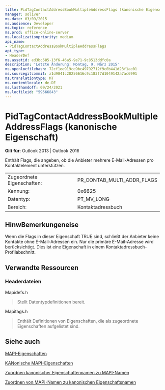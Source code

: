 ```yaml
---
title: PidTagContactAddressBookMultipleAddressFlags (kanonische Eigenschaft)
manager: soliver
ms.date: 03/09/2015
ms.audience: Developer
ms.topic: reference
ms.prod: office-online-server
ms.localizationpriority: medium
api_name:
- PidTagContactAddressBookMultipleAddressFlags
api_type:
- HeaderDef
ms.assetid: ed3bc585-13f6-46a5-9e71-9c8513ddfc0a
description: 'Letzte Änderung: Montag, 9. März 2015'
ms.openlocfilehash: 72cf1ee919ce9bc49792712f9e0b441d23f1ae01
ms.sourcegitcommit: a1d9041c20256616c9c183f7d1049142a7ac6991
ms.translationtype: MT
ms.contentlocale: de-DE
ms.lasthandoff: 09/24/2021
ms.locfileid: "59566843"
---
```

# <a name="pidtagcontactaddressbookmultipleaddressflags-canonical-property"></a>PidTagContactAddressBookMultipleAddressFlags (kanonische Eigenschaft)

  
  
**Gilt für**: Outlook 2013 | Outlook 2016 
  
Enthält Flags, die angeben, ob die Anbieter mehrere E-Mail-Adressen pro Kontaktelement unterstützen.
  
|||
|:-----|:-----|
|Zugeordnete Eigenschaften:  <br/> |PR_CONTAB_MULTI_ADDR_FLAGS  <br/> |
|Kennung:  <br/> |0x6625  <br/> |
|Datentyp:  <br/> |PT_MV_LONG  <br/> |
|Bereich:  <br/> |Kontaktadressbuch  <br/> |
   
## <a name="remarks"></a>HinwBemerkungeneise

Wenn die Flags in dieser Eigenschaft TRUE sind, schließt der Anbieter keine Kontakte ohne E-Mail-Adressen ein. Nur die primäre E-Mail-Adresse wird berücksichtigt. Dies ist eine Eigenschaft in einem Kontaktadressbuch-Profilabschnitt.
  
## <a name="related-resources"></a>Verwandte Ressourcen

### <a name="header-files"></a>Headerdateien

Mapidefs.h
  
> Stellt Datentypdefinitionen bereit.
    
Mapitags.h
  
> Enthält Definitionen von Eigenschaften, die als zugeordnete Eigenschaften aufgelistet sind.
    
## <a name="see-also"></a>Siehe auch



[MAPI-Eigenschaften](mapi-properties.md)
  
[KANonische MAPI-Eigenschaften](mapi-canonical-properties.md)
  
[Zuordnen kanonischer Eigenschaftennamen zu MAPI-Namen](mapping-canonical-property-names-to-mapi-names.md)
  
[Zuordnen von MAPI-Namen zu kanonischen Eigenschaftsnamen](mapping-mapi-names-to-canonical-property-names.md)

